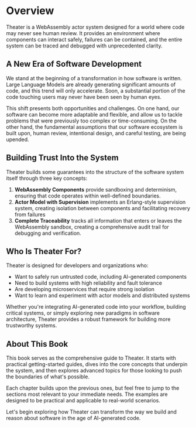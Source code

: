 # Overview

Theater is a WebAssembly actor system designed for a world where code may never see human review. It provides an environment where components can interact safely, failures can be contained, and the entire system can be traced and debugged with unprecedented clarity.

## A New Era of Software Development

We stand at the beginning of a transformation in how software is written. Large Language Models are already generating significant amounts of code, and this trend will only accelerate. Soon, a substantial portion of the code touching users may never have been seen by human eyes.

This shift presents both opportunities and challenges. On one hand, our software can become more adaptable and flexible, and allow us to tackle problems that were previously too complex or time-consuming. On the other hand, the fundamental assumptions that our software ecosystem is built upon, human review, intentional design, and careful testing, are being upended.

## Building Trust Into the System

Theater builds some guarantees into the structure of the software system itself through three key concepts:

1. **WebAssembly Components** provide sandboxing and determinism, ensuring that code operates within well-defined boundaries.
2. **Actor Model with Supervision** implements an Erlang-style supervision system, creating isolation between components and facilitating recovery from failures
3. **Complete Traceability** tracks all information that enters or leaves the WebAssembly sandbox, creating a comprehensive audit trail for debugging and verification.

## Who Is Theater For?

Theater is designed for developers and organizations who:

- Want to safely run untrusted code, including AI-generated components
- Need to build systems with high reliability and fault tolerance
- Are developing microservices that require strong isolation
- Want to learn and experiment with actor models and distributed systems

Whether you're integrating AI-generated code into your workflow, building critical systems, or simply exploring new paradigms in software architecture, Theater provides a robust framework for building more trustworthy systems.

## About This Book

This book serves as the comprehensive guide to Theater. It starts with practical getting-started guides, dives into the core concepts that underpin the system, and then explores advanced topics for those looking to push the boundaries of what's possible.

Each chapter builds upon the previous ones, but feel free to jump to the sections most relevant to your immediate needs. The examples are designed to be practical and applicable to real-world scenarios.

Let's begin exploring how Theater can transform the way we build and reason about software in the age of AI-generated code.
